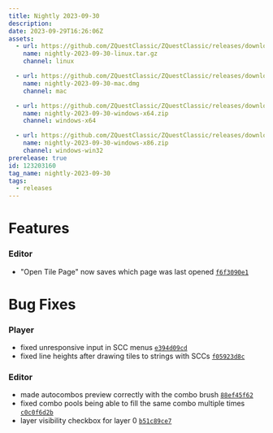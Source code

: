 ```yaml
---
title: Nightly 2023-09-30
description: 
date: 2023-09-29T16:26:06Z
assets: 
  - url: https://github.com/ZQuestClassic/ZQuestClassic/releases/download/nightly-2023-09-30/nightly-2023-09-30-linux.tar.gz
    name: nightly-2023-09-30-linux.tar.gz
    channel: linux

  - url: https://github.com/ZQuestClassic/ZQuestClassic/releases/download/nightly-2023-09-30/nightly-2023-09-30-mac.dmg
    name: nightly-2023-09-30-mac.dmg
    channel: mac

  - url: https://github.com/ZQuestClassic/ZQuestClassic/releases/download/nightly-2023-09-30/nightly-2023-09-30-windows-x64.zip
    name: nightly-2023-09-30-windows-x64.zip
    channel: windows-x64

  - url: https://github.com/ZQuestClassic/ZQuestClassic/releases/download/nightly-2023-09-30/nightly-2023-09-30-windows-x86.zip
    name: nightly-2023-09-30-windows-x86.zip
    channel: windows-win32
prerelease: true
id: 123203160
tag_name: nightly-2023-09-30
tags:
  - releases
---
```




# Features

### Editor

- "Open Tile Page" now saves which page was last opened [`f6f3090e1`](https://github.com/ZQuestClassic/ZQuestClassic/commit/f6f3090e1da752ec21c12c97b12fcfb0e8efe03d)

# Bug Fixes

### Player

- fixed unresponsive input in SCC menus [`e394d09cd`](https://github.com/ZQuestClassic/ZQuestClassic/commit/e394d09cd124fa0f8312895bedc5993533d2d38c)
- fixed line heights after drawing tiles to strings with SCCs [`f05923d8c`](https://github.com/ZQuestClassic/ZQuestClassic/commit/f05923d8c61232073781d196fcad9f387f641ae6)

### Editor

- made autocombos preview correctly with the combo brush [`88ef45f62`](https://github.com/ZQuestClassic/ZQuestClassic/commit/88ef45f622b938137a6408b107ed042bd96f38ca)
- fixed combo pools being able to fill the same combo multiple times [`c0c0f6d2b`](https://github.com/ZQuestClassic/ZQuestClassic/commit/c0c0f6d2b55ef7a1e1b94a423f94f88c5eb93b88)
- layer visibility checkbox for layer 0 [`b51c89ce7`](https://github.com/ZQuestClassic/ZQuestClassic/commit/b51c89ce7242bd23a9dbd8976fbb4b897feae175)

